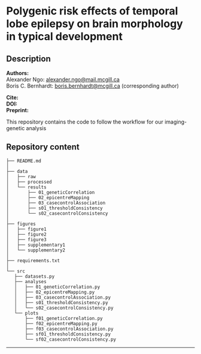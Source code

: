 # Polygenic risk effects of temporal lobe epilepsy on brain morphology in typical development

## Description
**Authors:**   
Alexander Ngo: alexander.ngo@mail.mcgill.ca   
Boris C. Bernhardt: boris.bernhardt@mcgill.ca (corresponding author)   

**Cite:**   
**DOI:**   
**Preprint:**   

This repository contains the code to follow the workflow for our imaging-genetic analysis

## Repository content

 ```
├── README.md
│
├── data
│   ├── raw
│   ├── processed
│   └── results
│       ├── 01_geneticCorrelation
│       ├── 02_epicentreMapping
│       ├── 03_casecontrolAssociation
│       ├── s01_thresholdConsistency
│       └── s02_casecontrolConsistency
│
├── figures
│   ├── figure1
│   ├── figure2
│   ├── figure3
│   ├── supplementary1
│   └── supplementary2
│
├── requirements.txt   
│
└── src
    ├── datasets.py
    ├── analyses
    │   ├── 01_geneticCorrelation.py
    │   ├── 02_epicentreMapping.py
    │   ├── 03_casecontrolAssociation.py
    │   ├── s01_thresholdConsistency.py
    │   └── s02_casecontrolConsistency.py
    └── plots
        ├── f01_geneticCorrelation.py
        ├── f02_epicentreMapping.py
        ├── f03_casecontrolAssociation.py
        ├── sf01_thresholdConsistency.py
        └── sf02_casecontrolConsistency.py

```

--------
